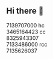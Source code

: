 ## Hi there 👋

7139707000 hc </br>
3465164423 cc </br>
8325943307 </br>
7133486000 rcc </br>
7135626037

